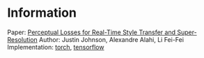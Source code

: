 # Information 
Paper: [Perceptual Losses for Real-Time Style Transfer and Super-Resolution](https://arxiv.org/pdf/1603.08155v1.pdf)
Author: Justin Johnson, Alexandre Alahi, Li Fei-Fei
Implementation: [torch](https://github.com/jcjohnson/fast-neural-style), [tensorflow](https://github.com/lengstrom/fast-style-transfer)





